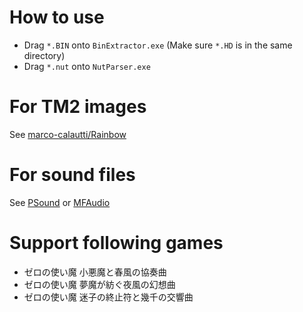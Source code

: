 # How to use
- Drag ``*.BIN`` onto ``BinExtractor.exe`` (Make sure ``*.HD`` is in the same directory)
- Drag ``*.nut`` onto ``NutParser.exe``
# For TM2 images
See [marco-calautti/Rainbow](https://github.com/marco-calautti/Rainbow)
# For sound files
See [PSound](https://www.romhacking.net/utilities/679/) or [MFAudio](https://www.zophar.net/utilities/ps2util/mfaudio-1-1.html)
# Support following games
- ゼロの使い魔 小悪魔と春風の協奏曲
- ゼロの使い魔 夢魔が紡ぐ夜風の幻想曲
- ゼロの使い魔 迷子の終止符と幾千の交響曲
